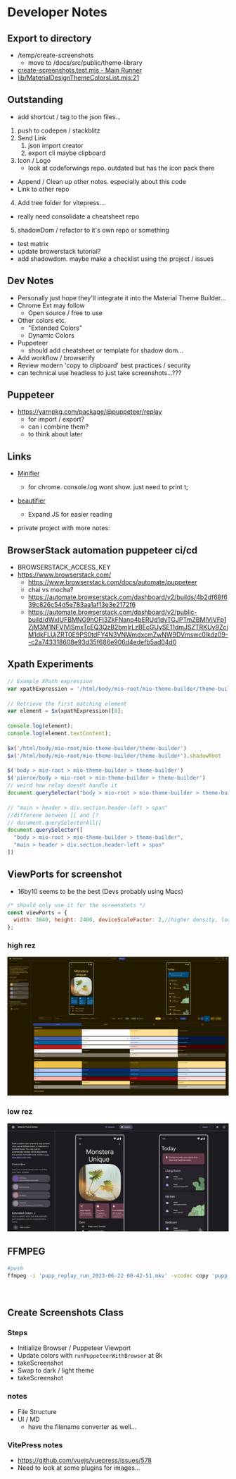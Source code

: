 # Developer Notes

## Export to directory
* /temp/create-screenshots
  * move to /docs/src/public/theme-library
* [create-screenshots.test.mjs - Main Runner](tests/create-screenshots.test.mjs:90)
* [lib/MaterialDesignThemeColorsList.mjs:21](lib/MaterialDesignThemeColorsList.mjs:21)


## Outstanding
* add shortcut / tag to the json files...
1. push to codepen / stackblitz
2. Send Link
   1. json import creator
   2. export cli maybe clipboard
3. Icon / Logo
   * look at codeforwings repo. outdated but has the icon pack there

* Append / Clean up other notes. especially about this code
* Link to other repo
4. Add tree folder for vitepress...
* really need consolidate a cheatsheet repo
5. shadowDom / refactor to it's own repo or something
* test matrix
* update browerstack tutorial?
* add shadowdom. maybe make a checklist using the project / issues

## Dev Notes
* Personally just hope they'll integrate it into the Material Theme Builder...
* Chrome Ext may follow
  * Open source / free to use
* Other colors etc.
  * "Extended Colors"
  * Dynamic Colors
* Puppeteer
  * should add cheatsheet or template for shadow dom...
* Add workflow / browserify
* Review modern 'copy to clipboard' best practices / security
* can technical use headless to just take screenshots...???

## Puppeteer
* https://yarnpkg.com/package/@puppeteer/replay
  * for import / export?
  * can i combine them?
  * to think about later

## Links
* [Minifier](https://www.toptal.com/developers/javascript-minifier)
  * for chrome. console.log wont show. just need to print t;
* [beautifier](https://beautifier.io/)
  * Expand JS for easier reading
 
* private project with more notes:

[//]: # (  * [material3-theme-builder-helper-ext]&#40;..%2F..%2Fmaterial3-theme-builder-helper-ext&#41;)

## BrowserStack automation puppeteer ci/cd
* BROWSERSTACK_ACCESS_KEY
* https://www.browserstack.com/
  * https://www.browserstack.com/docs/automate/puppeteer
  * chai vs mocha?
  * https://automate.browserstack.com/dashboard/v2/builds/4b2df68f639c826c54d5e783aa1af13e3e2172f6
  * https://automate.browserstack.com/dashboard/v2/public-build/dWxIUFBMNG9hOFI3ZkFNano4bERUd1dvTGJPTmZBMlViVFp1ZjM3M1NFVlVISmxTcEQ3QzB2bmIrLzBEcGUvSE11dmJSZTRKUy9ZcjM1dkFLUjZRT0E9PS0tdFY4N3VNWmdxcmZwNW9DVmswc0lkdz09--c2a743318608e93d35f686e906d4edefb5ad04d0

## Xpath Experiments
```js
// Example XPath expression
var xpathExpression = '/html/body/mio-root/mio-theme-builder/theme-builder//main/root-page/custom-base//main/section[1]/article/div[2]/core-colors//section/div[1]/h2';

// Retrieve the first matching element
var element = $x(xpathExpression)[0];

console.log(element);
console.log(element.textContent);

$x('/html/body/mio-root/mio-theme-builder/theme-builder')
$x('/html/body/mio-root/mio-theme-builder/theme-builder').shadowRoot

$('body > mio-root > mio-theme-builder > theme-builder')
$('pierce/body > mio-root > mio-theme-builder > theme-builder')
// weird how relay doesnt handle it
document.querySelector("body > mio-root > mio-theme-builder > theme-builder").shadowRoot.querySelector("main")

// "main > header > div.section.header-left > span"
//differene between [[ and [?
// document.querySelectorAll([
document.querySelector([
  "body > mio-root > mio-theme-builder > theme-builder",
  "main > header > div.section.header-left > span"
])
```

## ViewPorts for screenshot
* 16by10 seems to be the best (Devs probably using Macs)
```js
/* should only use it for the screenshots */
const viewPorts = {
  width: 3840, height: 2400, deviceScaleFactor: 2,//higher density, looks odd though
};
```
### high rez
![16by9_1.png](/viewPortsExamples/16by10_2.png)
### low rez
![16by9_low_rez_1.png](/viewPortsExamples/16by9_low_rez_1.png)

## FFMPEG
```bash
#pwsh
ffmpeg -i 'pupp_replay_run_2023-06-22 00-42-51.mkv' -vcodec copy 'pupp_replay_run_2023-06-22 00-42-51.mp4'




```


## Create Screenshots Class

### Steps
* Initialize Browser / Puppeteer Viewport
* Update colors with `runPuppeteerWithBrowser` at 8k
* takeScreenshot
* Swap to dark / light theme
* takeScreenshot

### notes
* File Structure
* UI / MD
  * have the filename converter as well...


### VitePress notes
* https://github.com/vuejs/vuepress/issues/578
* Need to look at some plugins for images...
